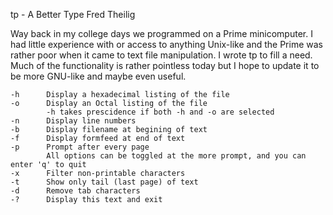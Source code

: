 tp - A Better Type
Fred Theilig

Way back in my college days we programmed on a Prime minicomputer. I had little experience with or access to anything Unix-like and the Prime was rather
poor when it came to text file manipulation. I wrote tp to fill a need. Much of the functionality is rather pointless today but I hope to update it
to be more GNU-like and maybe even useful.

	-h		Display a hexadecimal listing of the file
    -o      Display an Octal listing of the file
            -h takes prescidence if both -h and -o are selected
	-n		Display line numbers
    -b		Display filename at begining of text
    -f		Display formfeed at end of text
    -p		Prompt after every page
            All options can be toggled at the more prompt, and you can enter 'q' to quit
    -x		Filter non-printable characters
    -t		Show only tail (last page) of text
    -d		Remove tab characters
    -?		Display this text and exit
